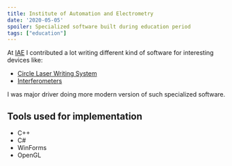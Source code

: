 ```yaml
---
title: Institute of Automation and Electrometry
date: '2020-05-05'
spoiler: Specialized software built during education period
tags: ["education"]
---
```


At [IAE](https://www.iae.nsk.su/en/) I contributed a lot writing different kind of software for interesting devices like:
- [Circle Laser Writing System](/clws)
- [Interferometers](/interferometry)

I was major driver doing more modern version of such specialized software.

## Tools used for implementation

- C++
- C#
- WinForms
- OpenGL
